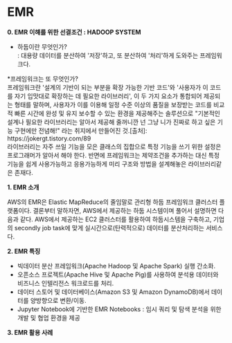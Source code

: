 # EMR

**0. EMR 이햬를 위한 선결조건 : HADOOP SYSTEM**
- 하둡이란 무엇인가? <br/>
: 대용량 데이터를 분산하여 '저장'하고, 또 분산하여 '처리'하게 도와주는 프레임워크다. <br/>

 <p>
 *프레임워크는 또 무엇인가? <br/>
 프레임워크란 '설계의 기반이 되는 부분을 확장 가능한 기반 코드'와 '사용자가 이 코드를 자기 입맛대로 확장하는 데 필요한 라이브러리', 이 두 가지 요소가 통합되어 제공되는 형태를 말하며, 사용자가 이를 이용해 일정 수준 이상의 품질을 보장받는 코드를 비교적 빠른 시간에 완성 및 유지 보수할 수 있는 환경을 제공해주는 솔루션으로 "기본적인 설계나 필요한 라이브러리는 알아서 제공해 줄꺼니깐 넌 그냥 니가 진짜로 하고 싶은 기능 구현에만 전념해!" 라는 취지에서 만들어진 것.[출처]: https://jokergt.tistory.com/89 <br/>
 라이브러리는 자주 쓰일 기능을 모은 클래스의 집합으로 특정 기능을 쓰기 위한 설정은 프로그래머가 알아서 해야 한다. 반면에 프레임워크는 제약조건을 추가하는 대신 특정 기능을 쉽게 사용가능하고 응용가능하게 미리 구조와 방법을 설계해놓은 라이브러리같은 존재다.<br/>
</p>

**1. EMR 소개**

<p>
AWS의 EMR은 Elastic MapReduce의 줄임말로 관리형 하둡 프레임워크 클러스터 플랫폼이다. 결론부터 말하자면, AWS에서 제공하는 하둡 시스템이며 풀어서 설명하면 다음과 같다. AWS에서 제공하는 EC2 클러스터를 활용하여 하둡시스템을 구축하고, 기업의 secondly job task에 맞게 실시간으로(탄력적으로) 데이터를 분산처리하는 서비스다.  
</p>

**2. EMR 특징**
- 빅데이터 분산 프레임워크(Apache Hadoop 및 Apache Spark) 실행 간소화. 
- 오픈소스 프로젝트(Apache Hive 및 Apache Pig)를 사용하여 분석용 데이터와 비즈니스 인텔리전스 워크로드를 처리.
- 데이터 스토어 및 데이터베이스(Amazon S3 및 Amazon DynamoDB)에서  데이터를 양방향으로 변환/이동.
- Jupyter Notebook에 기반한 EMR Notebooks : 임시 쿼리 및 탐색 분석을 위한 개발 및 협업 환경을 제공 

**3. EMR 활용 사례**
